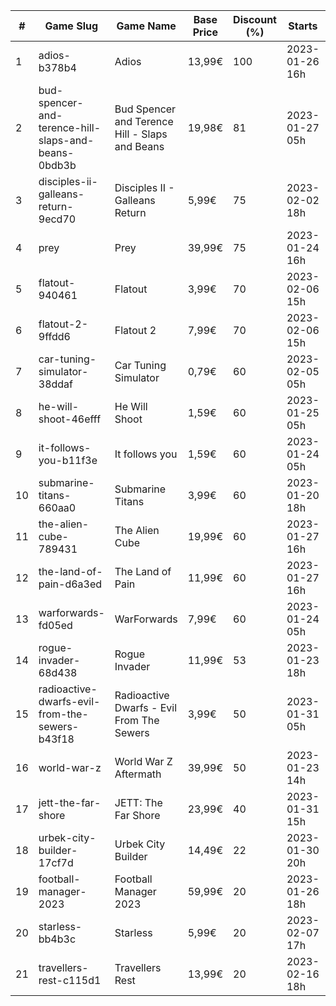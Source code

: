 |#|Game Slug|Game Name|Base Price|Discount (%)|Starts|Ends|
|---|---|---|---|---|---|---|
|1|adios-b378b4|Adios|13,99€|100|2023-01-26 16h|2023-02-02 16h|
|2|bud-spencer-and-terence-hill-slaps-and-beans-0bdb3b|Bud Spencer and Terence Hill - Slaps and Beans|19,98€|81|2023-01-27 05h|2023-02-12 05h|
|3|disciples-ii-galleans-return-9ecd70|Disciples II - Galleans Return|5,99€|75|2023-02-02 18h|2023-02-16 18h|
|4|prey|Prey|39,99€|75|2023-01-24 16h|2023-01-31 16h|
|5|flatout-940461|Flatout|3,99€|70|2023-02-06 15h|2023-02-20 15h|
|6|flatout-2-9ffdd6|Flatout 2|7,99€|70|2023-02-06 15h|2023-02-20 15h|
|7|car-tuning-simulator-38ddaf|Car Tuning Simulator|0,79€|60|2023-02-05 05h|2023-02-24 05h|
|8|he-will-shoot-46efff|He Will Shoot|1,59€|60|2023-01-25 05h|2023-02-08 05h|
|9|it-follows-you-b11f3e|It follows you|1,59€|60|2023-01-24 05h|2023-02-08 05h|
|10|submarine-titans-660aa0|Submarine Titans|3,99€|60|2023-01-20 18h|2023-01-24 18h|
|11|the-alien-cube-789431|The Alien Cube|19,99€|60|2023-01-27 16h|2023-01-29 16h|
|12|the-land-of-pain-d6a3ed|The Land of Pain|11,99€|60|2023-01-27 16h|2023-01-29 16h|
|13|warforwards-fd05ed|WarForwards|7,99€|60|2023-01-24 05h|2023-01-31 05h|
|14|rogue-invader-68d438|Rogue Invader|11,99€|53|2023-01-23 18h|2023-02-14 18h|
|15|radioactive-dwarfs-evil-from-the-sewers-b43f18|Radioactive Dwarfs - Evil From The Sewers|3,99€|50|2023-01-31 05h|2023-02-07 05h|
|16|world-war-z|World War Z Aftermath|39,99€|50|2023-01-23 14h|2023-01-30 01h|
|17|jett-the-far-shore|JETT: The Far Shore|23,99€|40|2023-01-31 15h|2023-02-14 15h|
|18|urbek-city-builder-17cf7d|Urbek City Builder|14,49€|22|2023-01-30 20h|2023-02-13 20h|
|19|football-manager-2023|Football Manager 2023|59,99€|20|2023-01-26 18h|2023-02-02 18h|
|20|starless-bb4b3c|Starless|5,99€|20|2023-02-07 17h|2023-02-14 17h|
|21|travellers-rest-c115d1|Travellers Rest|13,99€|20|2023-02-16 18h|2023-02-27 18h|
